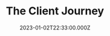 ---
title: The Client Journey
date: 2023-01-02T22:33:00.000Z
order: 2
image: /assets/images/greenheader.jpg
contents:
  - type: section
    string: |-
      Section 1

      *This is a test*
    sectioncontent:
      - type: largetext
        string: "# This is a test"
---
